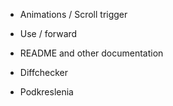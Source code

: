 - Animations / Scroll trigger
- Use / forward
- README and other documentation
- Diffchecker

- Podkreslenia
